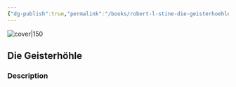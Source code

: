 ```yaml
---
{"dg-publish":true,"permalink":"/books/robert-l-stine-die-geisterhoehle/","title":"\"Die Geisterhöhle\"","tags":["horror","childrens"]}
---
```




![cover|150](http://books.google.com/books/content?id=znX9AAAACAAJ&printsec=frontcover&img=1&zoom=1&source=gbs_api)

## Die Geisterhöhle

### Description


```